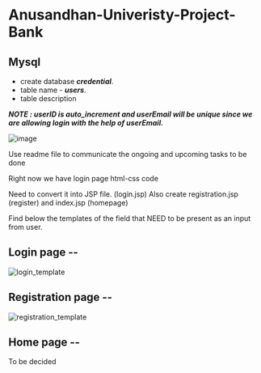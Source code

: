 # Anusandhan-Univeristy-Project-Bank

## Mysql 

   - create database ***credential***.
   - table name - ***users***.
   - table description 
    
   ***NOTE : userID is auto_increment and userEmail will be unique since we are allowing login with the help of userEmail.***
    
   ![image](https://user-images.githubusercontent.com/65289620/226820845-3c51346f-10aa-4753-ae95-04ed9b28b840.png)






Use readme file to communicate the ongoing and upcoming tasks to be done

Right now we have login page html-css code

Need to convert it into JSP file. (login.jsp)
Also create registration.jsp (register)
and index.jsp (homepage)

Find below the templates of the field that NEED to be present as an input from user.

## Login page --
![login_template](https://user-images.githubusercontent.com/65289620/226815440-f623d191-6668-43c4-8c07-3e065f86cab6.png)

## Registration page --
![registration_template](https://user-images.githubusercontent.com/65289620/226815469-527e3193-2713-44b4-87a6-556c5174357a.png)

## Home page --
To be decided 
